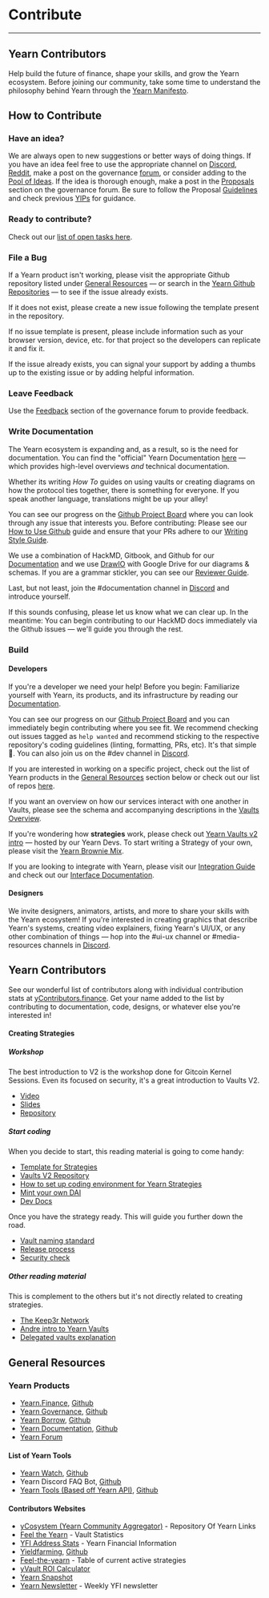 # Contribute

---

## Yearn Contributors

Help build the future of finance, shape your skills, and grow the Yearn ecosystem. Before joining our community, take some time to understand the philosophy behind Yearn through the [Yearn Manifesto](https://gov.yearn.finance/t/how-we-think-about-yearn/7137).

## How to Contribute

### Have an idea?

We are always open to new suggestions or better ways of doing things. If you have an idea feel free to use the appropriate channel on [Discord](https://discord.gg/yearn), [Reddit](https://www.reddit.com/r/yearn_finance/), make a post on the governance [forum](https://gov.yearn.finance/c/general-chat/7), or consider adding to the [Pool of Ideas](https://yearnfinance.notion.site/Pool-of-Ideas-d75383ade9154d8bb6163388c6c2b39b). If the idea is thorough enough, make a post in the [Proposals](https://gov.yearn.finance/c/proposals/5) section on the governance forum. Be sure to follow the Proposal [Guidelines](https://gov.yearn.finance/t/proposal-how-to/106) and check previous [YIPs](https://yips.yearn.finance/all-yip) for guidance.

### Ready to contribute?

Check out our [list of open tasks here](https://contribute.yearn.rocks/).

### File a Bug

If a Yearn product isn't working, please visit the appropriate Github repository listed under [General Resources](#general-resources) — or search in the [Yearn Github Repositories](https://github.com/yearn/) — to see if the issue already exists.

If it does not exist, please create a new issue following the template present in the repository.

If no issue template is present, please include information such as your browser version, device, etc. for that project so the developers can replicate it and fix it.

If the issue already exists, you can signal your support by adding a thumbs up to the existing issue or by adding helpful information.

### Leave Feedback

Use the [Feedback](https://gov.yearn.finance/c/feedback/2) section of the governance forum to provide feedback.

### Write Documentation

The Yearn ecosystem is expanding and, as a result, so is the need for documentation. You can find the "official" Yearn Documentation [here](https://docs.yearn.finance/) — which provides high-level overviews _and_ technical documentation.

Whether its writing _How To_ guides on using vaults or creating diagrams on how the protocol ties together, there is something for everyone. If you speak another language, translations might be up your alley!

You can see our progress on the [Github Project Board](https://github.com/orgs/yearn/projects/2) where you can look through any issue that interests you. Before contributing: Please see our [How to Use Github](https://hackmd.io/4U35op0ORoGT24lzPhbGNQ) guide and ensure that your PRs adhere to our [Writing Style Guide](https://hackmd.io/dXQecpkJQX6XRy4y7k7j3g).

We use a combination of HackMD, Gitbook, and Github for our [Documentation](https://docs.yearn.finance/) and we use [DrawIO](https://draw.io) with Google Drive for our diagrams & schemas. If you are a grammar stickler, you can see our [Reviewer Guide](https://hackmd.io/juTKNn3xTpKJgFDo2AglLw).

Last, but not least, join the #documentation channel in [Discord](https://discord.gg/freT6YRNSX) and introduce yourself.

If this sounds confusing, please let us know what we can clear up. In the meantime: You can begin contributing to our HackMD docs immediately via the Github issues — we'll guide you through the rest.

### Build

#### Developers

If you're a developer we need your help! Before you begin: Familiarize yourself with Yearn, its products, and its infrastructure by reading our [Documentation](https://docs.yearn.finance/).

You can see our progress on our [Github Project Board](https://github.com/orgs/yearn/projects/1) and you can immediately begin contributing where you see fit. We recommend checking out issues tagged as `help wanted` and recommend sticking to the respective repository's coding guidelines (linting, formatting, PRs, etc). It's that simple 🙂. You can also join us on the #dev channel in [Discord](https://discord.gg/w89vVxeV9h).

If you are interested in working on a specific project, check out the list of Yearn products in the [General Resources](#general-resources) section below or check out our list of repos [here](https://docs.yearn.finance/developers/code-repositories).

If you want an overview on how our services interact with one another in Vaults, please see the schema and accompanying descriptions in the [Vaults Overview](/getting-started/products/yvaults/overview).

If you're wondering how **strategies** work, please check out [Yearn Vaults v2 intro](https://www.youtube.com/watch?v=C0fsYiCI54g) — hosted by our Yearn Devs. To start writing a Strategy of your own, please visit the [Yearn Brownie Mix](https://github.com/yearn/brownie-strategy-mix).

If you are looking to integrate with Yearn, please visit our [Integration Guide](https://docs.yearn.finance/developers/integration-guide) and check out our [Interface Documentation](https://docs.yearn.finance/developers/misc-resources/smart-contract-integration).

#### Designers

We invite designers, animators, artists, and more to share your skills with the Yearn ecosystem! If you're interested in creating graphics that describe Yearn's systems, creating video explainers, fixing Yearn's UI/UX, or any other combination of things — hop into the #ui-ux channel or #media-resources channels in [Discord](https://discord.gg/H8AVhpz63R).

## Yearn Contributors

See our wonderful list of contributors along with individual contribution stats at [yContributors.finance](https://ycontributors.finance/). Get your name added to the list by contributing to documentation, code, designs, or whatever else you're interested in!

#### Creating Strategies

##### Workshop

The best introduction to V2 is the workshop done for Gitcoin Kernel Sessions. Even its focused on security, it's a great introduction to Vaults V2.

- [Video](https://www.youtube.com/watch?v=C0fsYiCI54g)
- [Slides](https://docs.google.com/presentation/d/1NsePa_hXV1vsbMixTSRsPKYBHYvmVQf7IvpI_8k4p_k/edit#slide=id.p)
- [Repository](https://github.com/storming0x/yearn-vaults-v2-intro/tree/feat/kernel-session)

##### Start coding

When you decide to start, this reading material is going to come handy:

- [Template for Strategies](https://github.com/yearn/brownie-strategy-mix)
- [Vaults V2 Repository](https://github.com/yearn/yearn-vaults)
- [How to set up coding environment for Yearn Strategies](https://sambacha.github.io/yearn-vaults/index.html)
- [Mint your own DAI](https://medium.com/ethereum-grid/forking-ethereum-mainnet-mint-your-own-dai-d8b62a82b3f7)
- [Dev Docs](https://docs.yearn.finance/developers/deployed-contracts-registry)

Once you have the strategy ready. This will guide you further down the road.

- [Vault naming standard](/developers/v2/naming-convention)
- [Release process](/developers/v2/DEPLOYMENT)
- [Security check](https://docs.google.com/document/d/1hBKB73kJPQM71enrG8xoSFj7wxYmczUlgigyq2KkcTE/edit#heading=h.4ieoeyetfrxm)

##### Other reading material

This is complement to the others but it's not directly related to creating strategies.

- [The Keep3r Network](https://macarse.medium.com/the-keep3r-network-experiment-bb1c5182bda3)
- [Andre intro to Yearn Vaults](https://medium.com/iearn/yearn-finance-v2-af2c6a6a3613)
- [Delegated vaults explanation](https://medium.com/iearn/delegated-vaults-explained-fa81f1c3fce2)

## General Resources

### Yearn Products

- [Yearn.Finance](https://yearn.finance/), [Github](https://github.com/yearn/iearn-finance)
- [Yearn Governance](https://ygov.finance/), [Github](https://github.com/yearn/ygov-finance)
- [Yearn Borrow](https://yborrow.finance/), [Github](https://github.com/yearn/iborrow-finance)
- [Yearn Documentation](https://docs.yearn.finance/), [Github](https://github.com/yearn/yearn-docs)
- [Yearn Forum](https://gov.yearn.finance/)

#### List of Yearn Tools

- [Yearn Watch](https://yearn.watch/), [Github](https://github.com/yearn/yearn-watch)
- Yearn Discord FAQ Bot, [Github](https://github.com/dgornjakovic/yfi-faq-bot)
- [Yearn Tools (Based off Yearn API)](https://yearn.tools/), [Github](https://github.com/yearn-integrations/api)

#### Contributors Websites

- [yCosystem (Yearn Community Aggregator)](https://ycosystem.info/) - Repository Of Yearn Links
- [Feel the Yearn](https://feel-the-yearn.app/vaults) - Vault Statistics
- [YFI Address Stats](https://www.yfistats.com/) - Yearn Financial Information
- [Yieldfarming](https://yieldfarming.info/), [Github](https://github.com/yieldfarming/yieldfarming)
- [Feel-the-yearn](https://feel-the-yearn.app) - Table of current active strategies
- [yVault ROI Calculator](https://yvault-roi.netlify.app/)
- [Yearn Snapshot](https://yearn.snapshot.page/)
- [Yearn Newsletter](https://yearn.substack.com/) - Weekly YFI newsletter
